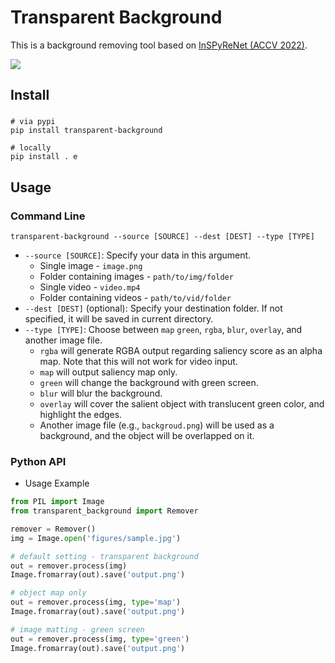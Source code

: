 # Transparent Background

This is a background removing tool based on [InSPyReNet (ACCV 2022)](https://github.com/plemeri/InSPyReNet.git).

<p>
    <img src=figures/demo_type.png >
</p>

## Install

###
```
# via pypi
pip install transparent-background

# locally
pip install . e
```

## Usage

### Command Line

```
transparent-background --source [SOURCE] --dest [DEST] --type [TYPE]
```
* `--source [SOURCE]`: Specify your data in this argument.
    * Single image - `image.png`
    * Folder containing images - `path/to/img/folder`
    * Single video - `video.mp4`
    * Folder containing videos - `path/to/vid/folder`
* `--dest [DEST]` (optional): Specify your destination folder. If not specified, it will be saved in current directory.
* `--type [TYPE]`: Choose between `map` `green`, `rgba`, `blur`, `overlay`, and another image file.
    * `rgba` will generate RGBA output regarding saliency score as an alpha map. Note that this will not work for video input. 
    * `map` will output saliency map only. 
    * `green` will change the background with green screen. 
    * `blur` will blur the background.
    * `overlay` will cover the salient object with translucent green color, and highlight the edges.
    * Another image file (e.g., `backgroud.png`) will be used as a background, and the object will be overlapped on it.
    
### Python API
* Usage Example
```python
from PIL import Image
from transparent_background import Remover

remover = Remover()
img = Image.open('figures/sample.jpg')

# default setting - transparent background
out = remover.process(img)
Image.fromarray(out).save('output.png')

# object map only
out = remover.process(img, type='map')
Image.fromarray(out).save('output.png')

# image matting - green screen
out = remover.process(img, type='green')
Image.fromarray(out).save('output.png')

```